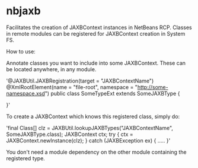 # nbjaxb

Facilitates the creation of JAXBContext instances in NetBeans RCP. Classes in remote modules can be registered for JAXBContext creation in System FS. 

How to use:

Annotate classes you want to include into some JAXBContext. These can be located anywhere, in any module.  

'@JAXBUtil.JAXBRegistration(target = "JAXBContextName")
@XmlRootElement(name = "file-root", namespace = "http://some-namespace.xsd")
public class SomeTypeExt extends SomeJAXBType {

}'



To create a JAXBContext which knows this registered class, simply do: 

'final Class[] clz = JAXBUtil.lookupJAXBTypes("JAXBContextName", SomeJAXBType.class); 
JAXBContext ctx;
try {
    ctx = JAXBContext.newInstance(clz);
} 
catch (JAXBException ex) {
    .....
}'

You don't need a module dependency on the other module containing the registered type. 
